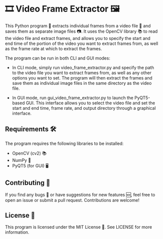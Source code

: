 # 🎞️ Video Frame Extractor 🖼️

This Python program 🐍 extracts individual frames from a video file 🎥 and saves them as separate image files 📷. It uses the OpenCV library 📚 to read the video file and extract frames, and allows you to specify the start and end time of the portion of the video you want to extract frames from, as well as the frame rate at which to extract the frames.

The program can be run in both CLI and GUI modes:

- In CLI mode, simply run video_frame_extractor.py and specify the path to the video file you want to extract frames from, as well as any other options you want to set. The program will then extract the frames and save them as individual image files in the same directory as the video file.

- In GUI mode, run gui_video_frame_extractor.py to launch the PyQT5-based GUI. This interface allows you to select the video file and set the start and end time, frame rate, and output directory through a graphical interface.

## Requirements 🛠️

The program requires the following libraries to be installed:

- OpenCV (cv2) 📚
- NumPy 🧮
- PyQT5 (for GUI) 🖥️

## Contributing 🤝

If you find any bugs 🐛 or have suggestions for new features 🆕, feel free to open an issue or submit a pull request. Contributions are welcome!

## License 📝

This program is licensed under the MIT License 📜. See LICENSE for more information.